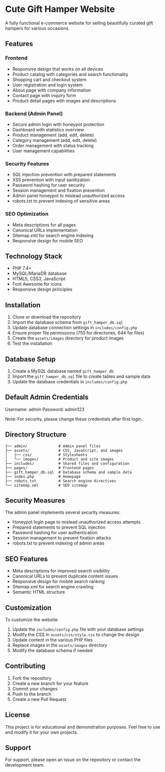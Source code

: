 # Cute Gift Hamper Website

A fully functional e-commerce website for selling beautifully curated gift hampers for various occasions.

## Features

### Frontend
- Responsive design that works on all devices
- Product catalog with categories and search functionality
- Shopping cart and checkout system
- User registration and login system
- About page with company information
- Contact page with inquiry form
- Product detail pages with images and descriptions

### Backend (Admin Panel)
- Secure admin login with honeypot protection
- Dashboard with statistics overview
- Product management (add, edit, delete)
- Category management (add, edit, delete)
- Order management with status tracking
- User management capabilities

### Security Features
- SQL injection prevention with prepared statements
- XSS prevention with input sanitization
- Password hashing for user security
- Session management and fixation prevention
- Admin panel honeypot to mislead unauthorized access
- robots.txt to prevent indexing of sensitive areas

### SEO Optimization
- Meta descriptions for all pages
- Canonical URLs implementation
- Sitemap.xml for search engine indexing
- Responsive design for mobile SEO

## Technology Stack
- PHP 7.4+
- MySQL/MariaDB database
- HTML5, CSS3, JavaScript
- Font Awesome for icons
- Responsive design principles

## Installation

1. Clone or download the repository
2. Import the database schema from `gift_hamper_db.sql`
3. Update database connection settings in `includes/config.php`
4. Ensure proper file permissions (755 for directories, 644 for files)
5. Create the `assets/images` directory for product images
6. Test the installation

## Database Setup

1. Create a MySQL database named `gift_hamper_db`
2. Import the `gift_hamper_db.sql` file to create tables and sample data
3. Update the database credentials in `includes/config.php`

## Default Admin Credentials

Username: admin
Password: admin123

Note: For security, please change these credentials after first login.

## Directory Structure

```
├── admin/              # Admin panel files
├── assets/             # CSS, JavaScript, and images
│   ├── css/            # Stylesheets
│   └── images/         # Product and site images
├── includes/           # Shared files and configuration
├── pages/              # Frontend pages
├── gift_hamper_db.sql  # Database schema and sample data
├── index.php           # Homepage
├── robots.txt          # Search engine directives
└── sitemap.xml         # SEO sitemap
```

## Security Measures

The admin panel implements several security measures:
- Honeypot login page to mislead unauthorized access attempts
- Prepared statements to prevent SQL injection
- Password hashing for user authentication
- Session management to prevent fixation attacks
- robots.txt to prevent indexing of admin areas

## SEO Features

- Meta descriptions for improved search visibility
- Canonical URLs to prevent duplicate content issues
- Responsive design for mobile search ranking
- Sitemap.xml for search engine crawling
- Semantic HTML structure

## Customization

To customize the website:
1. Update the `includes/config.php` file with your database settings
2. Modify the CSS in `assets/css/style.css` to change the design
3. Update content in the various PHP files
4. Replace images in the `assets/images` directory
5. Modify the database schema if needed

## Contributing

1. Fork the repository
2. Create a new branch for your feature
3. Commit your changes
4. Push to the branch
5. Create a new Pull Request

## License

This project is for educational and demonstration purposes. Feel free to use and modify it for your own projects.

## Support

For support, please open an issue on the repository or contact the development team.